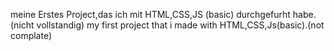 meine Erstes Project,das ich mit HTML,CSS,JS (basic) durchgefurht habe.(nicht vollstandig)
my first project that i made with HTML,CSS,Js(basic).(not complate)

